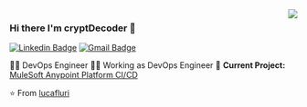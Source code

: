 <img align='right' src="https://github-readme-stats.vercel.app/api?username=cryptDecoder&show_icons=true">

### Hi there I'm cryptDecoder :lemon:

[![Linkedin Badge](https://img.shields.io/badge/-kunalraghav-blue?style=flat-square&logo=Linkedin&logoColor=white&link=https://www.linkedin.com/in/kunalraghav/)](https://www.linkedin.com/in/pruthvirajs2/)
[![Gmail Badge](https://img.shields.io/badge/-kraghav123@gmail.com-c14438?style=flat-square&logo=Gmail&logoColor=white&link=mailto:kraghav123@gmail.com)](mailto:pruthvirajs2007@gmail.com)
  
👨‍💻 DevOps Engineer 
👨‍🎓 Working as DevOps Engineer 
🚧 **Current Project:** [MuleSoft Anypoint Platform CI/CD](git@github.com:cryptDecoder/MuleSoft-Anyplatform-CLI-CICD.git)

⭐️ From [lucafluri](https://github.com/cryptDecoder/)
